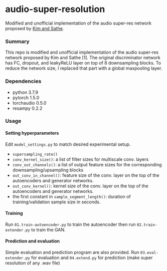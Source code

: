 # audio-super-resolution

Modified and unofficial implementation of the audio super-res network proposed by [Kim and Sathe].

### Summary

This repo is modified and unofficial implementation of the audio super-res network proposed by Kim and Sathe [1].
The original discriminator network has FC, dropout, and leakyReLU layer on top of 8 downsampling blocks.
To reduce the network size, I replaced that part with a global maxpooling layer.

### Dependencies

- python 3.7.9
- pytorch 1.5.0
- torchaudio 0.5.0
- resampy 0.2.2

### Usage

#### Setting hyperparameters

Edit `model_settings.py` to match desired experimental setup.

- `supersampling_rate()`
- `conv_kernel_size()`: a list of filter sizes for multiscale conv. layers
- `conv_out_channels()`: a list of output feature sizes for the corresponding downsampling/upsampling blocks
- `out_conv_in_channel()`: feature size of the conv. layer on the top of the autoencoders and generator networks.
- `out_conv_kernel()`: kernel size of the conv. layer on the top of the autoencoders and generator networks.
- the first constant in `sample_segment_length()`: duration of training/validation sample size in seconds.

#### Training

Run `01.train-autoencoder.py` to train the autoencoder then run `02.train-extender.py` to train the GAN.

#### Prediction and evaluation

Simple evaluation and prediction program are also provided.
Run `03.eval-extender.py` for evaluation and `04.extend.py` for prediction (make super resolution of any .wav file)

[Kim and Sathe]: https://arxiv.org/abs/1903.09027

